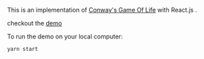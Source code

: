 This is an implementation of [Conway's Game Of Life](https://en.wikipedia.org/wiki/Conway%27s_Game_of_Life) with React.js .

checkout the [demo](https://qhwa.github.io/game_of_life/)

To run the demo on your local computer:

```console
yarn start
```

